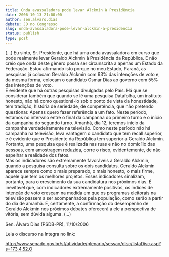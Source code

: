```yaml
---
title: Onda avassaladora pode levar Alckmin à Presidência 
date: 2006-10-13 21:00:00
author: sen.alvaro.dias
debate: JD no Congresso
slug: onda-avassaladora-pode-levar-alckmin-a-presidencia
status: publish 
type: post
---
```


(...) Eu sinto, Sr. Presidente, que há uma onda avassaladora em curso que pode realmente levar Geraldo Alckmin à Presidência da República. E não creio que onda deste gênero possa ser circunscrita a apenas um Estado da Federação. Estou afirmando isto porque no meu Estado, Paraná, as pesquisas já colocam Geraldo Alckmin com 63% das intenções de voto e, da mesma forma, colocam o candidato Osmar Dias ao governo com 55% das intenções de voto.  
É evidente que há outras pesquisas divulgadas pelo País. Há que se considerar também que quando se lê uma pesquisa Datafolha, um instituto honesto, não há como questioná-lo sob o ponto de vista da honestidade, tem tradição, história de seriedade, de competência, que não pretendo questionar. Apenas quero fazer referência a um fato. Neste período, estamos no intervalo entre o final da campanha do primeiro turno e o início da campanha do segundo turno. Amanhã, dia 12, teremos início da campanha verdadeiramente na televisão. Como neste período não há campanha na televisão, leva vantagem o candidato que tem recall superior, e é evidente que o Presidente da República tem superior a Geraldo Alckmin. Portanto, uma pesquisa que é realizada nas ruas e não no domicílio das pessoas, com amostragem reduzida, corre o risco, evidentemente, de não espelhar a realidade dos fatos.  
Mas os indicadores são extremamente favoráveis a Geraldo Alckmin, quando a pesquisa consulta sobre os dois candidatos. Geraldo Alckmin aparece sempre como o mais preparado, o mais honesto, o mais firme, aquele que tem os melhores projetos. Esses indicadores sinalizam, portanto, para o crescimento da sua candidatura nos próximos dias. É inevitável que, com indicadores extremamente positivos, os índices de intenção de voto cresçam na medida em que os programas eleitorais na televisão passem a ser acompanhados pela população, como serão a partir do dia de amanhã. E, certamente, a confirmação do desempenho de Geraldo Alckmin nos próximos debates oferecerá a ele a perspectiva de vitória, sem dúvida alguma. (...)


Sen. Álvaro Dias (PSDB-PR), 11/10/2006


Leia o discurso na íntegra no link:


<http://www.senado.gov.br/sf/atividade/plenario/sessao/disc/listaDisc.asp?s=173.4.52.O>  



